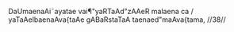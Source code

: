 DaUmaenaAi˜ayatae vai¶"yaRTaAd"zAAeR malaena ca /
yaTaAelbaenaAva{taAe gABaRstaTaA taenaed"maAva{tama, //38//